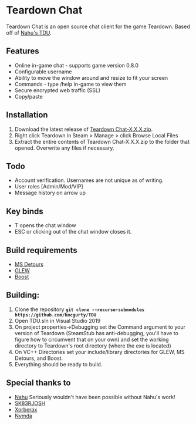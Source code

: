 # Teardown Chat
Teardown Chat is an open source chat client for the game Teardown. Based off of [Nahu's TDU](https://github.com/nxhu64/TDU).

## Features
* Online in-game chat - supports game version 0.8.0
* Configurable username
* Ability to move the window around and resize to fit your screen
* Commands - type /help in-game to view them
* Secure encrypted web traffic (SSL)
* Copy/paste

## Installation
1. Download the latest release of [Teardown Chat-X.X.X.zip](http://github.com/kmcgurty/TDU/releases/latest).
2. Right click Teardown in Steam > Manage > click Browse Local Files
3. Extract the entire contents of Teardown Chat-X.X.X.zip to the folder that opened. Overwrite any files if necessary.

## Todo
* Account verification. Usernames are not unique as of writing.
* User roles [Admin/Mod/VIP]
* Message history on arrow up

## Key binds
* T opens the chat window
* ESC or clicking out of the chat window closes it.

## Build requirements
* [MS Detours](https://github.com/microsoft/Detours)
* [GLEW](http://glew.sourceforge.net/)
* [Boost](https://github.com/boostorg/boost)

## Building:
1. Clone the repository **`git clone --recurse-submodules https://github.com/kmcgurty/TDU`**
2. Open TDU.sln in Visual Studio 2019
3. On project properties->Debugging set the Command argument to your version of Teardown (SteamStub has anti-debugging, you'll have to figure how to circumvent that on your own) and set the working directory to Teardown's root directory (where the exe is located)
4. On VC++ Directories set your include/library directories for GLEW, MS Detours, and Boost.
5. Everything should be ready to build.

## Special thanks to
* [Nahu](https://github.com/nxhu64/) Seriously wouldn't have been possible without Nahu's work!
* [SK83RJOSH](https://github.com/SK83RJOSH)
* [Xorberax](https://github.com/ss-gnalvesteffer)
* [Nymda](https://github.com/nymda)
